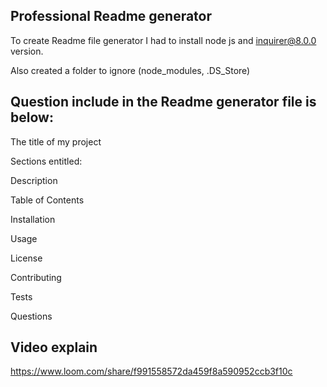 ## Professional Readme generator

To create Readme file generator I had to install node js and inquirer@8.0.0 version.

Also created a folder to ignore (node_modules, .DS_Store)

## Question include in the Readme generator file is below:

The title of my project

Sections entitled:

Description

Table of Contents

Installation

Usage

License

Contributing

Tests

Questions

## Video explain

https://www.loom.com/share/f991558572da459f8a590952ccb3f10c
